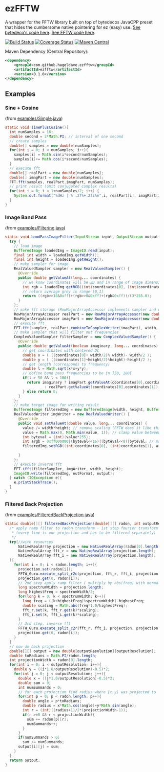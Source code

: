 # ezFFTW

A wrapper for the FFTW library built on top of bytedecos JavaCPP preset that hides the cumbersome native pointering for ez (easy) use. [See bytedeco's code here](https://github.com/bytedeco/javacpp-presets/tree/master/fftw). [See FFTW code here](https://github.com/FFTW/fftw3).

[![Build Status](https://travis-ci.org/hageldave/ezFFTW.svg?branch=master)](https://travis-ci.org/hageldave/ezFFTW)
[![Coverage Status](https://coveralls.io/repos/github/hageldave/ezFFTW/badge.svg?branch=master)](https://coveralls.io/github/hageldave/ezFFTW?branch=master)
[![Maven Central](https://img.shields.io/maven-central/v/com.github.hageldave.ezfftw/ezfftw.svg)](http://search.maven.org/#artifactdetails|com.github.hageldave.ezfftw|ezfftw|0.1.0|jar)

Maven Dependency (Central Repository):
```xml
<dependency>
	<groupId>com.github.hageldave.ezfftw</groupId>
	<artifactId>ezfftw</artifactId>
	<version>0.1.0</version>
</dependency>
```

## Examples

### Sine + Cosine
(from [examples/Simple.java](../master/src/test/java/hageldave/ezfftw/dp/example/Simple.java))
```java
static void sinePlusCosine(){
  int numSamples = 16;
  double second = 2*Math.PI; // interval of one second
  // create samples
  double[] samples = new double[numSamples];
  for(int i = 0; i < numSamples; i++){
    samples[i] = Math.sin(i*second/numSamples);
    samples[i]+= Math.cos(i*second/numSamples);
  }
  // execute fft
  double[] realPart = new double[numSamples];
  double[] imagPart = new double[numSamples];
  FFT.fft(samples, realPart,imagPart, numSamples);
  // print result (omit conjugated complex results)
  for(int i = 0; i < 1+numSamples/2; i++) {
    System.out.format("%dHz | % .2f%+.2fi%n",i, realPart[i], imagPart[i]);
  }
}
```

### Image Band Pass
(from [examples/Filtering.java](../master/src/test/java/hageldave/ezfftw/dp/example/Filtering.java))
```java
static void bandPassImageFilter(InputStream input, OutputStream output, String outFormat){
  try {
    // load image
    BufferedImage loadedImg = ImageIO.read(input);
    final int width = loadedImg.getWidth();
    final int height = loadedImg.getHeight();
    // make sampler for image
    RealValuedSampler sampler = new RealValuedSampler() {
      @Override
      public double getValueAt(long... coordinates) {
        // we know coordinates will be 2D and in range of image dimensions
        int rgb = loadedImg.getRGB((int)coordinates[0], (int)coordinates[1]);
        // return average grey in range [0,1]
        return ((rgb>>16&0xff)+(rgb>>8&0xff)+(rgb&0xff))/(3*255.0); 
      }
    };
    // make fft storage (RowMajorArrayAccessor implements sampler and writer)
    RowMajorArrayAccessor realPart = new RowMajorArrayAccessor(new double[width*height], width,height);
    RowMajorArrayAccessor imagPart = new RowMajorArrayAccessor(new double[width*height], width,height);
    // execute fft
    FFT.fft(sampler, realPart.combineToComplexWriter(imagPart), width, height);
    // make sampler that will filter out frequencies
    ComplexValuedSampler filterSampler = new ComplexValuedSampler() {
      @Override
      public double getValueAt(boolean imaginary, long... coordinates) {
        // get coordinates with centered DC
        double x = ( ((coordinates[0]+ width/2)% width)- width/2 );
        double y = ( ((coordinates[1]+height/2)%height)-height/2 );
        // get length (corresponds to frequency)
        double l = Math.sqrt(x*x+y*y);
        // define band pass frequencies to be in ]50, 100[
        if(l > 50 && l < 100){
          return imaginary ? imagPart.getValueAt(coordinates[0],coordinates[1]) 
                  : realPart.getValueAt(coordinates[0],coordinates[1]);
        } else return 0;
      }
    };
    // make target image for writing result
    BufferedImage filteredImg = new BufferedImage(width, height, BufferedImage.TYPE_INT_ARGB);
    RealValuedWriter imgWriter = new RealValuedWriter() {
      @Override
      public void setValueAt(double value, long... coordinates) {
        value /= width*height; // remove scaling (FFTW does it like this)
        value = Math.max(0, Math.min(value, 1)); // clamp value between [0,1]
        int byteval = (int)(value*255);
        int argb = 0xff000000|(byteval<<16)|(byteval<<8)|byteval; // make greyscale argb
        filteredImg.setRGB((int)coordinates[0], (int)coordinates[1], argb);
            
      }
    };
    // execute inverse fft
    FFT.ifft(filterSampler, imgWriter, width, height);
    ImageIO.write(filteredImg, outFormat, output);
  } catch (IOException e){
    e.printStackTrace();
  }
}
```

### Filtered Back Projection
(from [examples/FilteredBackProjection.java](../master/src/test/java/hageldave/ezfftw/dp/example/FilteredBackProjection.java))
```java
static double[][] filteredBackProjection(double[][] radon, int outputResolution) {
  /* apply ramp filter to radon transform - 1st step fourier transform
   * (every line is one projection and has to be filtered separately)
   */
  try(//with resources
      NativeRealArray projection = new NativeRealArray(radon[0].length);
      NativeRealArray fft_r = new NativeRealArray(projection.length);
      NativeRealArray fft_i = new NativeRealArray(projection.length);
  ){
    for(int i = 0; i < radon.length; i++){
      projection.set(radon[i]);
      FFTW_Guru.execute_split_r2c(projection, fft_r, fft_i, projection.length);
      projection.get(0, radon[i]);
      // 2nd step apply ramp filter ( multiply by abs(freq) with normalized freq )
      long spectrumWidth = projection.length;
      long highestFreq = spectrumWidth/2;
      for(long k = 0; k < spectrumWidth; k++){
        long freq = ((k+highestFreq)%spectrumWidth)-highestFreq;
        double scaling = Math.abs(freq*1.0/highestFreq);
        fft_r.set(k, fft_r.get(k)*scaling);
        fft_i.set(k, fft_i.get(k)*scaling);
      }
      // 3rd step, inverse fft
      FFTW_Guru.execute_split_c2r(fft_r, fft_i, projection, projection.length);
      projection.get(0, radon[i]);
    }
  }
  // now do back projection
  double[][] output = new double[outputResolution][outputResolution];
  double toRadians = Math.PI/radon.length;
  int projectionWidth = radon[0].length;
  for(int i = 0; i < outputResolution; i++){
    double y = ((i*1.0/outputResolution)-0.5)*2;
    for(int j = 0; j < outputResolution; j++){
      double x = ((j*1.0/outputResolution)-0.5)*2;
      double sum = 0;
      int numSummands = 0;
      // for each projection find radius where [x,y] was projected to
      for(int p = 0; p < radon.length; p++){
        double angle = p*toRadians;
        double radius = x*Math.cos(angle)+y*Math.sin(angle);
        int r = (int)((radius+1)/2*(projectionWidth-1));
        if(r >=0 && r < projectionWidth){
          sum += radon[p][r];
          numSummands++;
        }
      }
      if(numSummands > 0)
        sum /= numSummands;
      output[i][j] = sum;
    }
  }
  return output;
}
```

